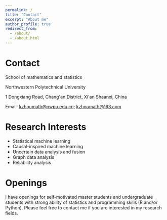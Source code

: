 ```yaml
---
permalink: /
title: "Contact"
excerpt: "About me"
author_profile: true
redirect_from: 
  - /about/
  - /about.html
---
```


# Contact

School of mathematics and statistics

Northwestern Polytechnical University

1 Dongxiang Road, Chang'an District, Xi'an Shaanxi, China

Email: kzhoumath@nwpu.edu.cn; kzhoumath@163.com

# Research Interests

- Statistical machine learning
- Causal-inspired machine learning
- Uncertain data analysis and fusion
- Graph data analysis
- Reliability analysis

# Openings

I have openings for self-motivated master students and undergraduate students with strong ability of statistics and programming skills (R and/or Python). Please feel free to contact me if you are interested in my research fields.
